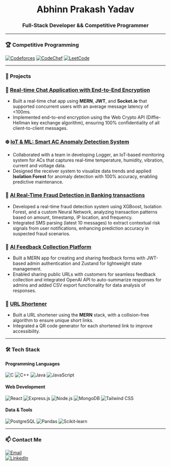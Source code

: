 <h1 align="center">Abhinn Prakash Yadav</h1>
<h3 align="center">Full-Stack Developer && Competitive Programmer</h3>

---

### 🏆 Competitive Programming

[![Codeforces](https://img.shields.io/badge/Codeforces-Specialist%20(1444)-blue?logo=codeforces&logoColor=white)](https://codeforces.com/profile/abhinn14)
[![CodeChef](https://img.shields.io/badge/CodeChef-3★%20(1642)-orange?logo=codechef&logoColor=white)](https://www.codechef.com/users/abhinn14)
[![LeetCode](https://img.shields.io/badge/LeetCode-@abhinnprakashyadav-FFA116?logo=leetcode&logoColor=white)](https://leetcode.com/u/abhinnprakashyadav)

---

### 🚀 Projects

### 💬 **[Real-time Chat Application with End-to-End Encryption](https://github.com/abhinn14/chatapy)**
- Built a real-time chat app using **MERN**, **JWT**, and **Socket.io** that supported concurrent users with an average message latency of <100ms.
- Implemented end-to-end encryption using the Web Crypto API (Diffie-Hellman key exchange algorithm), ensuring 100% confidentiality of all client-to-client messages.

### ❄️ **[IoT & ML: Smart AC Anomaly Detection System](https://github.com/abhinn14/Logger)**
- Collaborated with a team in developing Logger, an IoT-based monitoring system for ACs that captures real-time temperature, humidity, vibration, current and voltage data.
- Designed the receiver system to visualize data trends and applied **Isolation Forest** for anomaly detection with 100% accuracy, enabling predictive maintenance.

### 🔐 **[AI Real-Time Fraud Detection in Banking transactions](https://github.com/abhinn14/Logger)**
- Developed a real-time fraud detection system using XGBoost, Isolation Forest, and a custom Neural Network, analyzing transaction patterns based on amount, timestamp, IP location, and frequency.
- Integrated SMS parsing (latest 10 messages) to extract contextual risk signals from user notifications, enhancing prediction accuracy in suspected fraud scenarios.

### 📝 **[AI Feedback Collection Platform](https://github.com/abhinn14/feedback)**
- Built a MERN app for creating and sharing feedback forms with JWT-based admin authentication and Zustand for lightweight state management.
- Enabled sharing public URLs with customers for seamless feedback collection and integrated OpenAI API to auto-summarize responses for admins and added CSV export functionality for data analysis of responses.

### 🔗 **[URL Shortener](https://github.com/abhinn14/URL-Shortener)**
- Built a URL shortener using the **MERN** stack, with a collision-free algorithm to ensure unique short links.
- Integrated a QR code generator for each shortened link to improve accessibility.

---

### 🛠️ Tech Stack

#### Programming Languages  
![C](https://img.shields.io/badge/C-%231787F2.svg?logo=c&logoColor=white)
![C++](https://img.shields.io/badge/C++-%2300599C.svg?logo=c%2B%2B&logoColor=white)
![Java](https://img.shields.io/badge/Java-%23ED8B00.svg?logo=java&logoColor=white)
![JavaScript](https://img.shields.io/badge/JavaScript-%23F7DF1E.svg?logo=javascript&logoColor=black)

#### Web Development  
![React](https://img.shields.io/badge/React-%2361DAFB.svg?logo=react&logoColor=black)
![Express.js](https://img.shields.io/badge/Express.js-gray?logo=express&logoColor=white)
![Node.js](https://img.shields.io/badge/Node.js-%23339933.svg?logo=node.js&logoColor=white)
![MongoDB](https://img.shields.io/badge/MongoDB-%2347A248.svg?logo=mongodb&logoColor=white)
![Tailwind CSS](https://img.shields.io/badge/Tailwind_CSS-%2338B2AC.svg?logo=tailwind-css&logoColor=white)

#### Data & Tools  
![PostgreSQL](https://img.shields.io/badge/PostgreSQL-%23336791.svg?logo=postgresql&logoColor=white)
![Pandas](https://img.shields.io/badge/Pandas-%23150458.svg?logo=pandas&logoColor=white)
![Scikit‑learn](https://img.shields.io/badge/Scikit--learn-%230074C0.svg?logo=scikit-learn&logoColor=white)

---

### 📫 Contact Me

[![Email](https://img.shields.io/badge/Email-abhinn4869@gmail.com-red?logo=gmail&logoColor=white)](mailto:abhinn4869@gmail.com)  
[![LinkedIn](https://img.shields.io/badge/LinkedIn-abhinny-blue?logo=linkedin&logoColor=white)](https://linkedin.com/in/abhinny)
